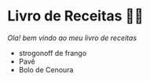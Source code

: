 # Livro de Receitas :man_cook:

_Ola! bem vindo ao meu livro de receitas_

- strogonoff de frango
- Pavê
- Bolo de Cenoura

